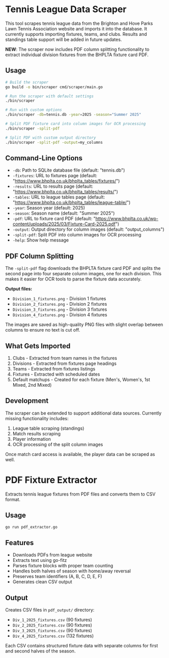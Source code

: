 # Tennis League Data Scraper

This tool scrapes tennis league data from the Brighton and Hove Parks Lawn Tennis Association website and imports it into the database. It currently supports importing fixtures, teams, and clubs. Results and standings table support will be added in future updates.

**NEW**: The scraper now includes PDF column splitting functionality to extract individual division fixtures from the BHPLTA fixture card PDF.

## Usage

```bash
# Build the scraper
go build -o bin/scraper cmd/scraper/main.go

# Run the scraper with default settings
./bin/scraper

# Run with custom options
./bin/scraper -db=tennis.db -year=2025 -season="Summer 2025"

# Split PDF fixture card into column images for OCR processing
./bin/scraper -split-pdf

# Split PDF with custom output directory
./bin/scraper -split-pdf -output=my_columns
```

## Command-Line Options

- `-db`: Path to SQLite database file (default: "tennis.db")
- `-fixtures`: URL to fixtures page (default: "https://www.bhplta.co.uk/bhplta_tables/fixtures/")
- `-results`: URL to results page (default: "https://www.bhplta.co.uk/bhplta_tables/results/")
- `-tables`: URL to league tables page (default: "https://www.bhplta.co.uk/bhplta_tables/league-table/")
- `-year`: Season year (default: 2025)
- `-season`: Season name (default: "Summer 2025")
- `-pdf`: URL to fixture card PDF (default: "https://www.bhplta.co.uk/wp-content/uploads/2025/03/Fixture-Card-2025.pdf")
- `-output`: Output directory for column images (default: "output_columns")
- `-split-pdf`: Split PDF into column images for OCR processing
- `-help`: Show help message

## PDF Column Splitting

The `-split-pdf` flag downloads the BHPLTA fixture card PDF and splits the second page into four separate column images, one for each division. This makes it easier for OCR tools to parse the fixture data accurately.

**Output files:**
- `Division_1_fixtures.png` - Division 1 fixtures
- `Division_2_fixtures.png` - Division 2 fixtures  
- `Division_3_fixtures.png` - Division 3 fixtures
- `Division_4_fixtures.png` - Division 4 fixtures

The images are saved as high-quality PNG files with slight overlap between columns to ensure no text is cut off.

## What Gets Imported

1. Clubs - Extracted from team names in the fixtures
2. Divisions - Extracted from fixtures page headings
3. Teams - Extracted from fixtures listings
4. Fixtures - Extracted with scheduled dates
5. Default matchups - Created for each fixture (Men's, Women's, 1st Mixed, 2nd Mixed)

## Development

The scraper can be extended to support additional data sources. Currently missing functionality includes:

1. League table scraping (standings)
2. Match results scraping
3. Player information
4. OCR processing of the split column images

Once match card access is available, the player data can be scraped as well.

# PDF Fixture Extractor

Extracts tennis league fixtures from PDF files and converts them to CSV format.

## Usage

```bash
go run pdf_extractor.go
```

## Features

- Downloads PDFs from league website
- Extracts text using go-fitz
- Parses fixture blocks with proper team counting
- Handles both halves of season with home/away reversal
- Preserves team identifiers (A, B, C, D, E, F)
- Generates clean CSV output

## Output

Creates CSV files in `pdf_output/` directory:
- `Div_1_2025_fixtures.csv` (90 fixtures)
- `Div_2_2025_fixtures.csv` (90 fixtures) 
- `Div_3_2025_fixtures.csv` (90 fixtures)
- `Div_4_2025_fixtures.csv` (132 fixtures)

Each CSV contains structured fixture data with separate columns for first and second halves of the season. 